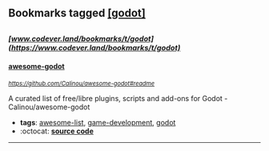 ## Bookmarks tagged [[godot]](https://www.codever.land/search?q=[godot])

_<sup><sup>[www.codever.land/bookmarks/t/godot](https://www.codever.land/bookmarks/t/godot)</sup></sup>_
---
#### [awesome-godot](https://github.com/Calinou/awesome-godot#readme)
_<sup>https://github.com/Calinou/awesome-godot#readme</sup>_

A curated list of free/libre plugins, scripts and add-ons for Godot - Calinou/awesome-godot
* **tags**: [awesome-list](../tagged/awesome-list.md), [game-development](../tagged/game-development.md), [godot](../tagged/godot.md)
* :octocat: **[source code](https://github.com/Calinou/awesome-godot#readme)**
---
